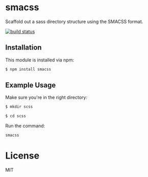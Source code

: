 # smacss

Scaffold out a sass directory structure using the SMACSS format.

[![build status](https://secure.travis-ci.org/sterlingw/smacss.png)](http://travis-ci.org/sterlingw/smacss)

## Installation

This module is installed via npm:

``` bash
$ npm install smacss
```

## Example Usage

Make sure you're in the right directory:
``` bash
$ mkdir scss
```

``` bash
$ cd scss
```

Run the command:
``` js
smacss
```

License
====================
MIT

